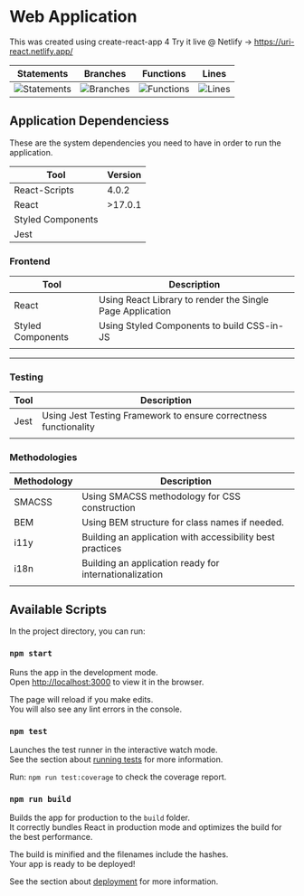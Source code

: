 # Web Application

This was created using create-react-app 4
Try it live @ Netlify -> https://uri-react.netlify.app/

| Statements                  | Branches                | Functions                 | Lines             |
| --------------------------- | ----------------------- | ------------------------- | ----------------- |
| ![Statements](https://img.shields.io/badge/Coverage-6.19%25-red.svg) | ![Branches](https://img.shields.io/badge/Coverage-0%25-red.svg) | ![Functions](https://img.shields.io/badge/Coverage-5.88%25-red.svg) | ![Lines](https://img.shields.io/badge/Coverage-5.82%25-red.svg) |

## Application Dependenciess

These are the system dependencies you need to have in order to run the application.

| Tool              | Version |
| ----------------- | ------- |
| React-Scripts     | 4.0.2   |
| React             | >17.0.1 |
| Styled Components |         |
| Jest              |         |

### Frontend

| Tool              | Description                                               |
| ----------------- | --------------------------------------------------------- |
| React             | Using React Library to render the Single Page Application |
| Styled Components | Using Styled Components to build CSS-in-JS                |
|                   |                                                           |

---

### Testing

| Tool | Description                                                      |
| ---- | ---------------------------------------------------------------- |
| Jest | Using Jest Testing Framework to ensure correctness functionality |
|      |                                                                  |

### Methodologies

| Methodology | Description                                               |
| ----------- | --------------------------------------------------------- |
| SMACSS      | Using SMACSS methodology for CSS construction             |
| BEM         | Using BEM structure for class names if needed.            |
| i11y        | Building an application with accessibility best practices |
| i18n        | Building an application ready for internationalization    |
|             |                                                           |

## Available Scripts

In the project directory, you can run:

### `npm start`

Runs the app in the development mode.\
Open [http://localhost:3000](http://localhost:3000) to view it in the browser.

The page will reload if you make edits.\
You will also see any lint errors in the console.

### `npm test`

Launches the test runner in the interactive watch mode.\
See the section about [running tests](https://facebook.github.io/create-react-app/docs/running-tests) for more information.

Run: `npm run test:coverage` to check the coverage report.

### `npm run build`

Builds the app for production to the `build` folder.\
It correctly bundles React in production mode and optimizes the build for the best performance.

The build is minified and the filenames include the hashes.\
Your app is ready to be deployed!

See the section about [deployment](https://facebook.github.io/create-react-app/docs/deployment) for more information.
